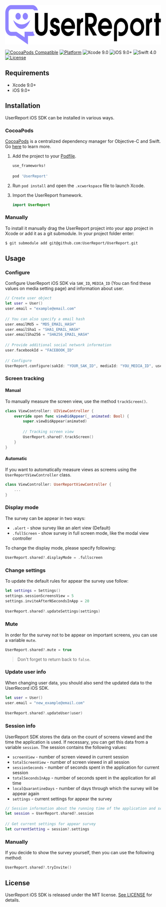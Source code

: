 <p align="center">
	<img src="docs/UserReport.svg" height="128">
</p>

[![CocoaPods Compatible](https://img.shields.io/cocoapods/v/UserReport.svg)](https://cocoapods.org/pods/UserReport)
[![Platform](https://img.shields.io/cocoapods/p/UserReport.svg?style=flat)](http://cocoadocs.org/docsets/UserReport)
![Xcode 9.0](https://img.shields.io/badge/Xcode-9.0-blue.svg)
![iOS 9.0+](https://img.shields.io/badge/iOS-9.0%2B-blue.svg)
![Swift 4.0](https://img.shields.io/badge/Swift-4.0-orange.svg)
[![License](https://img.shields.io/cocoapods/l/UserReport.svg)](https://raw.githubusercontent.com/userreport/UserReport-iOS/master/LICENSE)



## Requirements
- Xcode 9.0+
- iOS 9.0+

## Installation
UserReport iOS SDK can be installed in various ways.

### CocoaPods
[CocoaPods](https://cocoapods.org/) is a centralized dependency manager for
Objective-C and Swift. Go [here](https://guides.cocoapods.org/using/index.html)
to learn more.

1. Add the project to your [Podfile](https://guides.cocoapods.org/using/the-podfile.html).

    ```ruby
    use_frameworks!

    pod 'UserReport'
    ```
2. Run `pod install` and open the `.xcworkspace` file to launch Xcode.
3. Import the UserReport framework.

    ```swift
    import UserReport
    ```

### Manually
To install it manually drag the UserReport project into your app project in Xcode or add it as a git submodule.
In your project folder enter:
```bash
$ git submodule add git@github.com:UserReport/UserReport.git
```

## Usage
### Configure
Configure UserReport iOS SDK via `SAK_ID`, `MEDIA_ID` (You can find these values on media setting page) and information about user.

```swift
// Create user object
let user = User()
user.email = "example@email.com"

// You can also specify a email hash
user.emailMd5 = "MD5_EMAIL_HASH"
user.emailSha1 = "SHA1_EMAIL_HASH"
user.emailSha256 = "SHA256_EMAIL_HASH"

// Provide additional social network information
user.facebookId = "FACEBOOK_ID"

// Configure
UserReport.configure(sakId: "YOUR_SAK_ID", mediaId: "YOU_MEDIA_ID", user: user)

```
### Screen tracking
#### Manual
To manually measure the screen view, use the method `trackScreen()`.

```swift
class ViewController: UIViewController {
	override open func viewDidAppear(_ animated: Bool) {
        super.viewDidAppear(animated)
        
        // Tracking screen view
        UserReport.shared?.trackScreen()
    }
}
```

#### Automatic
If you want to automatically measure views as screens using the `UserReportViewController` class.

```swift
class ViewController: UserReportViewController {
	...
}
```

### Display mode
The survey can be appear in two ways:

- `.alert` - show survey like an alert view (Default)
- `.fullScreen` - show survey in full screen mode, like the modal view controller

To change the display mode, please specify following:

```swift
UserReport.shared?.displayMode = .fullscreen
```

### Change settings
To update the default rules for appear the survey use follow:

```swift
let settings = Settings()
settings.sessionScreensView = 5
settings.inviteAfterNSecondsInApp = 20

UserReport.shared?.updateSettings(settings)
```

### Mute
In order for the survey not to be appear on important screens, you can use a variable `mute`.

```swift
UserReport.shared?.mute = true
```
> Don't forget to return back to `false`.


### Update user info
When changing user data, you should also send the updated data to the UserRecord iOS SDK.

```swift
let user = User()
user.email = "new_example@email.com"

UserReport.shared?.updateUser(user)
```

### Session info
UserReport SDK stores the data on the count of screens viewed and the time the application is used. If necessary, you can get this data from a variable `session`. The session contains the following values:

- `screenView` - number of screen viewed in current session
- `totalScreenView` - number of screen viewed in all session
- `sessionSeconds` - number of seconds spent in the application for current session
- `totalSecondsInApp` - number of seconds spent in the application for all time
- `localQuarantineDays` - number of days through which the survey will be appear again
- `settings` - current settings for appear the survey


```swift
// Session information about the running time of the application and screen views
let session = UserReport.shared?.session
        
// Get current settings for appear survey
let currentSetting = session?.settings
```

### Manually
If you decide to show the survey yourself, then you can use the following method:

```swift
UserReport.shared?.tryInvite()
```
## License

UserReport iOS SDK is released under the MIT license. [See LICENSE](https://github.com/UserReport/UserReport-iOS/blob/master/LICENSE) for details.